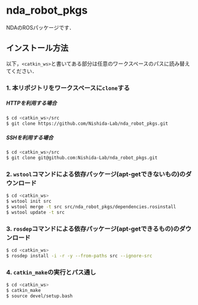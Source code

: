 # nda_robot_pkgs
NDAのROSパッケージです．

## インストール方法

以下，`<catkin_ws>`と書いてある部分は任意のワークスペースのパスに読み替えてください．

### 1. 本リポジトリをワークスペースに`clone`する
##### HTTPを利用する場合
```bash
$ cd <catkin_ws>/src
$ git clone https://github.com/Nishida-Lab/nda_robot_pkgs.git
```
##### SSHを利用する場合
```bash
$ cd <catkin_ws>/src
$ git clone git@github.com:Nishida-Lab/nda_robot_pkgs.git
```

### 2. `wstool`コマンドによる依存パッケージ(apt-getできないもの)のダウンロード
```bash
$ cd <catkin_ws>
$ wstool init src
$ wstool merge -t src src/nda_robot_pkgs/dependencies.rosinstall
$ wstool update -t src
```
### 3. `rosdep`コマンドによる依存パッケージ(apt-getできるもの)のダウンロード
```bash
$ cd <catkin_ws>
$ rosdep install -i -r -y --from-paths src --ignore-src
```

### 4. `catkin_make`の実行とパス通し
```bash
$ cd <catkin_ws>
$ catkin_make
$ source devel/setup.bash
```
